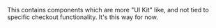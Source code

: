 This contains components which are more "UI Kit" like, and not tied to specific checkout functionality. It's this way
for now.
